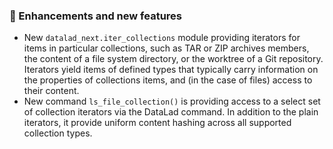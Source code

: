 ### 💫 Enhancements and new features

- New `datalad_next.iter_collections` module providing iterators for
  items in particular collections, such as TAR or ZIP archives members,
  the content of a file system directory, or the worktree of a Git repository.
  Iterators yield items of defined types that typically carry information on
  the properties of collections items, and (in the case of files) access to
  their content.
- New command `ls_file_collection()` is providing access to a select set
  of collection iterators via the DataLad command. In addition to the
  plain iterators, it provide uniform content hashing across all
  supported collection types.
